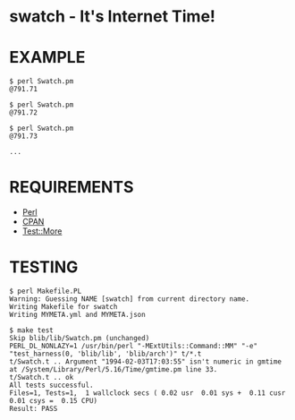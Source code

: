 # swatch - It's Internet Time!

# EXAMPLE

```
$ perl Swatch.pm
@791.71

$ perl Swatch.pm
@791.72

$ perl Swatch.pm
@791.73

...
```

# REQUIREMENTS

* [Perl](http://www.perl.org/)
* [CPAN](http://www.cpan.org/)
* [Test::More](http://search.cpan.org/~rjbs/Test-Simple/lib/Test/More.pm)

# TESTING

```
$ perl Makefile.PL
Warning: Guessing NAME [swatch] from current directory name.
Writing Makefile for swatch
Writing MYMETA.yml and MYMETA.json

$ make test
Skip blib/lib/Swatch.pm (unchanged)
PERL_DL_NONLAZY=1 /usr/bin/perl "-MExtUtils::Command::MM" "-e" "test_harness(0, 'blib/lib', 'blib/arch')" t/*.t
t/Swatch.t .. Argument "1994-02-03T17:03:55" isn't numeric in gmtime at /System/Library/Perl/5.16/Time/gmtime.pm line 33.
t/Swatch.t .. ok
All tests successful.
Files=1, Tests=1,  1 wallclock secs ( 0.02 usr  0.01 sys +  0.11 cusr  0.01 csys =  0.15 CPU)
Result: PASS
```
